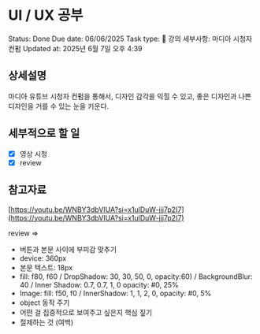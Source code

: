 # UI / UX 공부

Status: Done
Due date: 06/06/2025
Task type: 👀 강의
세부사항: 마디아 시청자 컨펌
Updated at: 2025년 6월 7일 오후 4:39

## 상세설명

마디아 유튜브 시청자 컨펌을 통해서, 디자인 감각을 익힐 수 있고, 좋은 디자인과 나쁜 디자인을 거를 수 있는 눈을 키운다.

## 세부적으로 할 일

- [x]  영상 시청
- [x]  review

## 참고자료

[https://youtu.be/WNBY3dbVIUA?si=x1ulDuW-jjj7p2I7](https://youtu.be/WNBY3dbVIUA?si=x1ulDuW-jjj7p2I7)

review ⇒

- 버튼과 본문 사이에 부피감 맞추기
- device: 360px
- 본문 텍스트: 18px
- fill: f80, f60 / DropShadow: 30, 30, 50, 0, opacity:60) / BackgroundBlur: 40 / Inner Shadow: 0.7, 0.7, 1, 0 opacity: #0, 25%
- Image: fill: f50, f0 / InnerShadow: 1, 1, 2, 0, opacity: #0, 5%
- object 동작 주기
- 어떤 걸 집중적으로 보여주고 싶은지 핵심 짚기
- 절제하는 것 (여백)